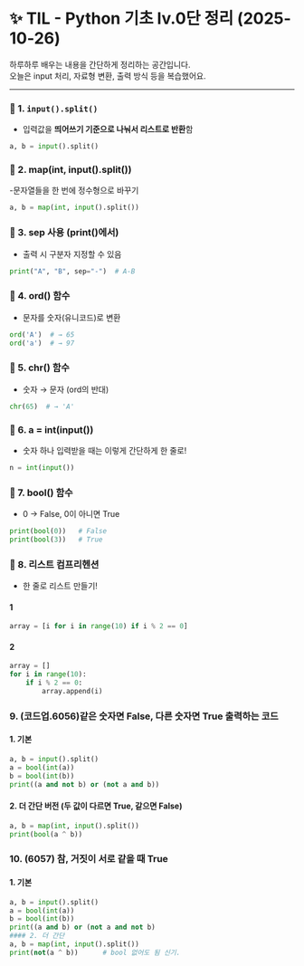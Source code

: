 # ✨ TIL - Python 기초 lv.0단 정리 (2025-10-26)

하루하루 배우는 내용을 간단하게 정리하는 공간입니다.  
오늘은 input 처리, 자료형 변환, 출력 방식 등을 복습했어요.

---

### 📌 1. `input().split()`
- 입력값을 **띄어쓰기 기준으로 나눠서 리스트로 반환**함
```python
a, b = input().split()
```

### 📌 2. map(int, input().split())
-문자열들을 한 번에 정수형으로 바꾸기
```python
a, b = map(int, input().split())
```

### 📌 3. sep 사용 (print()에서)
- 출력 시 구분자 지정할 수 있음
```python
print("A", "B", sep="-")  # A-B
```

### 📌 4. ord() 함수
- 문자를 숫자(유니코드)로 변환
```python
ord('A')  # → 65
ord('a')  # → 97
```

### 📌  5. chr() 함수
- 숫자 → 문자 (ord의 반대)
```python
chr(65)  # → 'A'
```

### 📌 6. a = int(input())
- 숫자 하나 입력받을 때는 이렇게 간단하게 한 줄로!
```python
n = int(input())
```

### 📌 7. bool() 함수
- 0 → False, 0이 아니면 True
```python
print(bool(0))   # False
print(bool(3))   # True
```

### 📌 8. 리스트 컴프리헨션
- 한 줄로 리스트 만들기!
#### 1
```python
array = [i for i in range(10) if i % 2 == 0]
```
#### 2
```python
array = []
for i in range(10):
    if i % 2 == 0:
        array.append(i)
```

### 9. (코드업.6056)같은 숫자면 False, 다른 숫자면 True 출력하는 코드
#### 1. 기본
```python
a, b = input().split()
a = bool(int(a))
b = bool(int(b))
print((a and not b) or (not a and b))
```

#### 2. 더 간단 버전 (두 값이 다르면 True, 같으면 False)
```python
a, b = map(int, input().split())
print(bool(a ^ b))
```

### 10. (6057) 참, 거짓이 서로 같을 때 True
#### 1. 기본
```python
a, b = input().split()
a = bool(int(a))
b = bool(int(b))
print((a and b) or (not a and not b)
#### 2. 더 간단
a, b = map(int, input().split())
print(not(a ^ b))      # bool 없어도 됨 신기.
```
